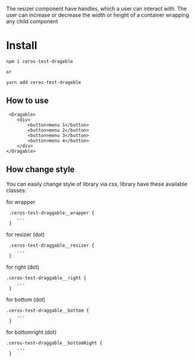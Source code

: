 The resizer component have handles, which a user can interact with. 
The user can increase or decrease the width or height of a container wrapping any child component

# Install

```
npm i ceros-test-drageble

or

yarn add ceros-test-drageble
```
## How to use

```
 <Dragable>
    <div>
        <button>menu 1</button>
        <button>menu 2</button>
        <button>menu 3</button>
        <button>menu 4</button>
    </div>
</Dragable>
```

## How change style

You can easily change style of library via css, library have these available classes:

for wrapper
```
 .ceros-test-draggable__wrapper {
    ...
 }
```

for resizer (dot)
```
 .ceros-test-draggable__resizer {
    ...
 }
```

for right (dot)
```
.ceros-test-draggable__right {
    ...
 }
```

for bottom (dot)
```
.ceros-test-draggable__bottom {
    ...
 }
```

for bottomright (dot)
```
.ceros-test-draggable__bottomRight {
    ...
 }
```

